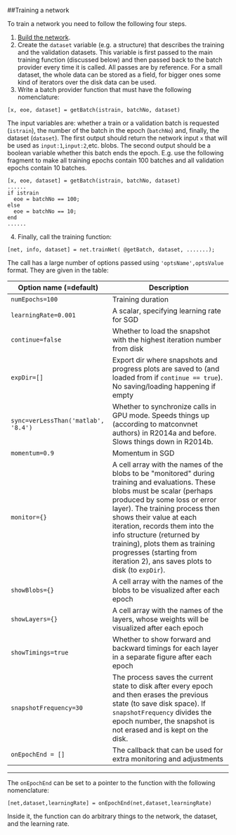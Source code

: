 ##Training a network

To train a network you need to follow the following four steps.

1. [Build the network](network.md).
2. Create the `dataset` variable (e.g. a structure) that describes the training and the validation datasets.
This variable is first passed to the main training function (discussed below) and then passed back to the batch provider every time
it is called. All passes are by reference. For a small dataset, the whole data can be stored as a field, for bigger ones
some kind of iterators over the disk data can be used.
3. Write a batch provider function that must have the following nomenclature:
```
[x, eoe, dataset] = getBatch(istrain, batchNo, dataset)
```
The input variables are: whether a train or a validation batch is requested (`istrain`), the number of the batch in 
the epoch (`batchNo`) and, finally, the dataset (`dataset`). 
The first output should return the network input `x` that will be used as `input:1`,`input:2`,etc. blobs.
The second output should be a boolean variable whether this batch ends the epoch. E.g. use the following
fragment to make all training epochs contain 100 batches and all validation epochs contain 10 batches.
```
[x, eoe, dataset] = getBatch(istrain, batchNo, dataset)
......
if istrain
  eoe = batchNo == 100;
else
  eoe = batchNo == 10;
end
......
```

4. Finally, call the training function:
```
[net, info, dataset] = net.trainNet( @getBatch, dataset, .......);
```
The call has a large number of options passed using `'optsName',optsValue` format.
They are given in the table:

 Option name (=default) | Description 
-----------------------| ----------- 
`numEpochs=100` | Training duration 
`learningRate=0.001` | A scalar, specifying learning rate for SGD 
`continue=false` | Whether to load the snapshot with the highest iteration number from disk 
`expDir=[]` | Export dir where snapshots and progress plots are saved to (and loaded from if `continue == true`). No saving/loading happening if empty 
`sync=verLessThan('matlab', '8.4')` | Whether to synchronize calls in GPU mode. Speeds things up (according to matconvnet authors) in R2014a and before. Slows things down in R2014b.
`momentum=0.9` | Momentum in SGD
`monitor={}` | A cell array with the names of the blobs to be "monitored" during training and evaluations. These blobs must be scalar (perhaps produced by some loss or error layer). The training process then shows their value at each iteration, records them into the info structure (returned by training), plots them as training progresses (starting from iteration 2), ans saves plots to disk (to `expDir`).
`showBlobs={}`| A cell array with the names of the blobs to be visualized after each epoch
`showLayers={}`| A cell array with the names of the layers, whose weights will be visualized after each epoch
`showTimings=true`| Whether to show forward and backward timings for each layer in a separate figure after each epoch
`snapshotFrequency=30`| The process saves the current state to disk after every epoch and then erases the previous state (to save disk space). If `snapshotFrequency` divides the epoch number, the snapshot is not erased and is kept on the disk.
`onEpochEnd = []`| The callback that can be used for extra monitoring and adjustments
---

The `onEpochEnd` can be set to a pointer to the function with the following nomenclature:
```
[net,dataset,learningRate] = onEpochEnd(net,dataset,learningRate)
```
Inside it, the function can do arbitrary things to the network, the dataset, and the learning rate.
